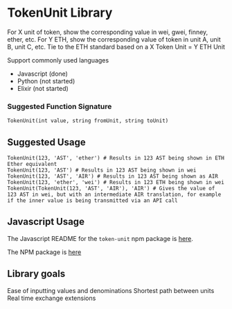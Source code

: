 # TokenUnit Library

For X unit of token, show the corresponding value in wei, gwei, finney, ether, etc.
For Y ETH, show the corresponding value of token in unit A, unit B, unit C, etc.
Tie to the ETH standard based on a X Token Unit = Y ETH Unit

Support commonly used languages

- Javascript (done)
- Python (not started)
- Elixir (not started)

### Suggested Function Signature

`TokenUnit(int value, string fromUnit, string toUnit)`

## Suggested Usage

```
TokenUnit(123, 'AST', 'ether') # Results in 123 AST being shown in ETH Ether equivalent
TokenUnit(123, 'AST') # Results in 123 AST being shown in wei
TokenUnit(123, 'AST', 'AIR') # Results in 123 AST being shown as AIR
TokenUnit(123, 'ether', 'wei') # Results in 123 ETH being shown in wei
TokenUnit(TokenUnit(123, 'AST', 'AIR'), 'AIR') # Gives the value of 123 AST in wei, but with an intermediate AIR translation, for example if the inner value is being transmitted via an API call
```

## Javascript Usage

The Javascript README for the `token-unit` npm package is [here](https://github.com/airswap/token-unit/tree/master/javascript).

The NPM package is [here](https://www.npmjs.com/package/token-unit)

## Library goals

Ease of inputting values and denominations
Shortest path between units
Real time exchange extensions

